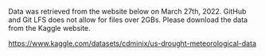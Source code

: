 Data was retrieved from the website below on March 27th, 2022.
GitHub and Git LFS does not allow for files over 2GBs.
Please download the data from the Kaggle website.

https://www.kaggle.com/datasets/cdminix/us-drought-meteorological-data
